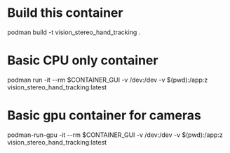 # Build this container
podman build -t vision_stereo_hand_tracking .

# Basic CPU only container
podman run -it --rm $CONTAINER_GUI -v /dev:/dev -v $(pwd):/app:z vision_stereo_hand_tracking:latest

# Basic gpu container for cameras
podman-run-gpu -it --rm $CONTAINER_GUI -v /dev:/dev -v $(pwd):/app:z vision_stereo_hand_tracking:latest

